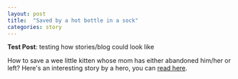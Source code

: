 ```yaml
---
layout: post
title:  "Saved by a hot bottle in a sock"
categories: story
---
```


**Test Post**: testing how stories/blog could look like

How to save a wee little kitten whose mom has either abandoned him/her or left?
Here's an interesting story by a hero, you can [read here](https://www.facebook.com/groups/850715891625822/permalink/2048381688525897/).
